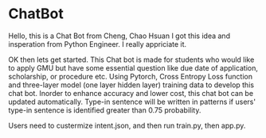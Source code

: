 # ChatBot

Hello, this is a Chat Bot from Cheng, Chao Hsuan
I got this idea and insperation from Python Engineer. I really appriciate it.

OK then lets get started.
This Chat bot is made for students who would like to apply GMU but have some essential question like due date of application, scholarship, or procedure etc.
Using Pytorch, Cross Entropy Loss function and three-layer model (one layer hidden layer) training data to develop this chat bot. 
Inorder to enhance accuracy and lower cost, this chat bot can be updated automatically. Type-in sentence will be written in patterns if users' type-in sentence is identified greater than 0.75 probability.

Users need to custermize intent.json, and then run train.py, then app.py.
